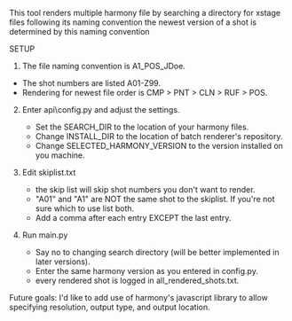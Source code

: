 This tool renders multiple harmony file by searching a directory for xstage files following its naming convention
the newest version of a shot is determined by this naming convention

SETUP

1. The file naming convention is A1_POS_JDoe.
- The shot numbers are listed A01-Z99.
- Rendering for newest file order is CMP > PNT > CLN > RUF > POS.

2. Enter api\config.py and adjust the settings.
    - Set the SEARCH_DIR to the location of your harmony files.
    - Change INSTALL_DIR to the location of batch renderer's repository.
    - Change SELECTED_HARMONY_VERSION to the version installed on you machine.

4. Edit skiplist.txt
    - the skip list will skip shot numbers you don't want to render.
    - "A01" and "A1" are NOT the same shot to the skiplist. If you're not sure which to use list both.
    - Add a comma after each entry EXCEPT the last entry.

3. Run main.py
    - Say no to changing search directory (will be better implemented in later versions).
    - Enter the same harmony version as you entered in config.py.
    - every rendered shot is logged in all_rendered_shots.txt.

Future goals:
    I'd like to add use of harmony's javascript library to allow specifying resolution, output type, and output location.